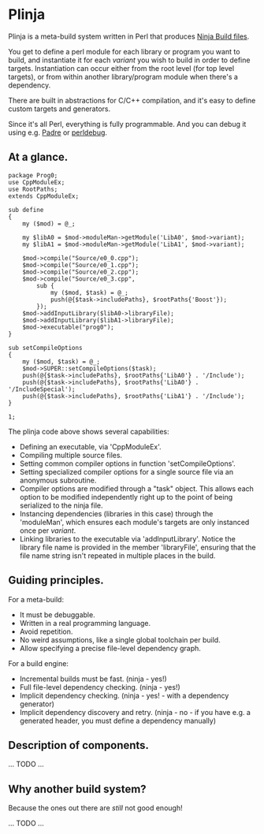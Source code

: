 # Plinja

Plinja is a meta-build system written in Perl that produces [Ninja Build files](http://martine.github.com/ninja/).

You get to define a perl module for each library or program you want to build, and instantiate it for each
*variant* you wish to build in order to define targets.  Instantiation can occur either from the root level
(for top level targets), or from within another library/program module when there's a dependency.

There are built in abstractions for C/C++ compilation, and it's easy to define custom targets and generators.

Since it's all Perl, everything is fully programmable.  And you can debug it using
e.g. [Padre](http://padre.perlide.org/) or [perldebug](http://perldoc.perl.org/perldebug.html).


## At a glance.

    package Prog0;
    use CppModuleEx;
    use RootPaths;
    extends CppModuleEx;

    sub define
    {
        my ($mod) = @_;

        my $libA0 = $mod->moduleMan->getModule('LibA0', $mod->variant);
        my $libA1 = $mod->moduleMan->getModule('LibA1', $mod->variant);

        $mod->compile("Source/e0_0.cpp");
        $mod->compile("Source/e0_1.cpp");
        $mod->compile("Source/e0_2.cpp");
        $mod->compile("Source/e0_3.cpp",
            sub {
                my ($mod, $task) = @_;
                push(@{$task->includePaths}, $rootPaths{'Boost'});
            });
        $mod->addInputLibrary($libA0->libraryFile);
        $mod->addInputLibrary($libA1->libraryFile);
        $mod->executable("prog0");
    }

    sub setCompileOptions
    {
        my ($mod, $task) = @_;
        $mod->SUPER::setCompileOptions($task);
        push(@{$task->includePaths}, $rootPaths{'LibA0'} . '/Include');
        push(@{$task->includePaths}, $rootPaths{'LibA0'} . '/IncludeSpecial');
        push(@{$task->includePaths}, $rootPaths{'LibA1'} . '/Include');
    }

    1;


The plinja code above shows several capabilities:

-   Defining an executable, via 'CppModuleEx'.
-   Compiling multiple source files.
-   Setting common compiler options in function 'setCompileOptions'.
-   Setting specialized compiler options for a single source file via an anonymous subroutine.
-   Compiler options are modified through a "task" object.  This allows each option
    to be modified independently right up to the point of being serialized to the
    ninja file.
-   Instancing dependencies (libraries in this case) through the 'moduleMan', which
    ensures each module's targets are only instanced once per *variant*.
-   Linking libraries to the executable via 'addInputLibrary'.
    Notice the library file name is provided in the member 'libraryFile', ensuring
    that the file name string isn't repeated in multiple places in the build.


## Guiding principles.

For a meta-build:

-   It must be debuggable.
-   Written in a real programming language.
-   Avoid repetition.
-   No weird assumptions, like a single global toolchain per build.
-   Allow specifying a precise file-level dependency graph.

For a build engine:

-   Incremental builds must be fast.  (ninja - yes!)
-   Full file-level dependency checking.  (ninja - yes!)
-   Implicit dependency checking.  (ninja - yes! - with a dependency generator)
-   Implicit dependency discovery and retry.  (ninja - no - if you have e.g. a generated header, you must define a dependency manually)


## Description of components.

... TODO ...


## Why another build system?

Because the ones out there are *still* not good enough!

... TODO ...

